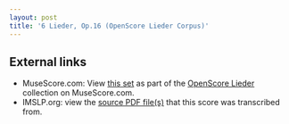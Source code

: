 ```yaml
---
layout: post
title: '6 Lieder, Op.16 (OpenScore Lieder Corpus)'
---
```


## External links

- MuseScore.com: View [this set] as part of the [OpenScore Lieder] collection on MuseScore.com.
- IMSLP.org: view the [source PDF file(s)][IMSLP] that this score was transcribed from.

[IMSLP]: https://imslp.org/wiki/Special:ReverseLookup/618494 
[this set]: https://musescore.com/openscore-lieder-corpus/sets/5106651
[OpenScore Lieder]: https://musescore.com/openscore-lieder-corpus

